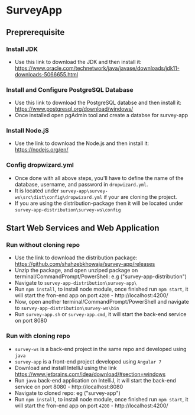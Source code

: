 # SurveyApp

## Preprerequisite

### Install JDK
- Use this link to download the JDK and then install it: https://www.oracle.com/technetwork/java/javase/downloads/jdk11-downloads-5066655.html

### Install and Configure PostgreSQL Database
- Use this link to download the PostgreSQL databse and then install it: https://www.postgresql.org/download/windows/
- Once installed open pgAdmin tool and create a databse for survey-app

### Install Node.jS
- Use the link to download the Node.js and then install it: https://nodejs.org/en/

### Config dropwizard.yml
- Once done with all above steps, you'll have to define the name of the database, username, and password in `dropwizard.yml`.
- It is located under `survey-app\survey-ws\src\dist\config\dropwizard.yml` if your are cloning the project.
- If you are using the distribution-package then it will be located under `survey-app-distribution\survey-ws\config`

## Start Web Services and Web Application

### Run without cloning repo
- Use the link to download the distribution package: https://github.com/shahzebkhowaja/survey-app/releases
- Unzip the package, and open unziped package on terminal/CommandPrompt/PowerShell: e.g ("survey-app-distribution\")
- Navigate to `survey-app-distribution\survey-app\`
- Run `npm install`, to install node module, once finished run `npm start`, it will start the fron-end app on port `4200` - http://localhost:4200/
- Now, open another terminal/CommandPrompt/PowerShell and navigate to `survey-app-distribution\survey-ws\bin`
- Run `survey-app.sh` or `survey-app.cmd`, it will start the back-end service on port 8080

### Run with cloning repo
- `survey-ws` is a back-end project in the same repo and developed using `java`
- `survey-app` is a front-end project developed using `Angular 7`
- Download and install IntelliJ using the link https://www.jetbrains.com/idea/download/#section=windows
- Run `java` back-end application on IntelliJ, it will start the back-end service on port 8080 - http://localhost:8080
- Navigate to cloned repo: eg ("survey-app\")
- Run `npm install`, to install node module, once finished run `npm start`, it will start the fron-end app on port `4200` - http://localhost:4200/
